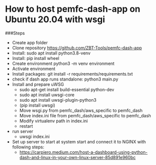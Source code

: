 # How to host pemfc-dash-app on Ubuntu 20.04 with wsgi
###Steps

- Create app folder
- Clone repository https://github.com/ZBT-Tools/pemfc-dash-app
- Install: sudo apt install python3.8-venv
- Install: pip install wheel
- Create environment python3 -m venv environment
- Activate environment
- Install packages: git install -r requirements/requirements.txt
- check if dash app runs standalone: python3 main.py 
- Install and prepare uWSG
  - sudo apt-get install build-essential python-dev
  - sudo apt install uwsgi-core
  - sudo apt install  uwsgi-plugin-python3
  - (pip install uwsgi)
  - Move wsgi.py from pemfc_dash/aws_specific to pemfc_dash
  - Move index.ini file from pemfc_dash/aws_specific to pemfc_dash
  - Modify virtualenv path in index.ini
  - restart 
- run server
  - uwsgi index.ini
- Set up server to start at system start and connect it to NGINX with following steps:
  - https://carpiero.medium.com/host-a-dashboard-using-python-dash-and-linux-in-your-own-linux-server-85d891e960bc